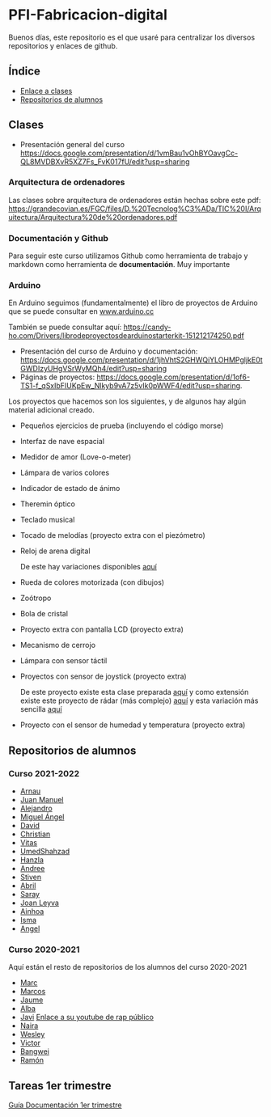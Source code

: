 # PFI-Fabricacion-digital

Buenos días, este repositorio es el que usaré para centralizar los diversos repositorios y enlaces de github. 

## Índice

* [Enlace a clases](#clases)
* [Repositorios de alumnos](#repositorios-de-alumnos)

## Clases

* Presentación general del curso https://docs.google.com/presentation/d/1vmBau1vOhBYOavgCc-QL8MVDBXvR5XZ7Fs_FvK017fU/edit?usp=sharing

### Arquitectura de ordenadores

Las clases sobre arquitectura de ordenadores están hechas sobre este pdf: https://grandecovian.es/FGC/files/D.%20Tecnolog%C3%ADa/TIC%20I/Arquitectura/Arquitectura%20de%20ordenadores.pdf

### Documentación y Github 

Para seguir este curso utilizamos Github como herramienta de trabajo y markdown como herramienta de **documentación**. Muy importante

### Arduino 

En Arduino seguimos (fundamentalmente) el libro de proyectos de Arduino que se puede consultar en www.arduino.cc

También se puede consultar aquí: 
https://candy-ho.com/Drivers/librodeproyectosdearduinostarterkit-151212174250.pdf


* Presentación del curso de Arduino y documentación: https://docs.google.com/presentation/d/1jhVhtS2GHWQiYLOHMPgljkE0tGWDIzyUHgVSrWyMQh4/edit?usp=sharing
* Páginas de proyectos: https://docs.google.com/presentation/d/1of6-TS1-f_qSxIbFIUKpEw_Nlkyb9vA7z5vIk0pWWF4/edit?usp=sharing.

Los proyectos que hacemos son los siguientes, y de algunos hay algún material adicional creado. 

* Pequeños ejercicios de prueba (incluyendo el código morse)
* Interfaz de nave espacial
* Medidor de amor (Love-o-meter)
* Lámpara de varios colores
* Indicador de estado de ánimo
* Theremin óptico
* Teclado musical
* Tocado de melodías (proyecto extra con el piezómetro)
* Reloj de arena digital
      
   De este hay variaciones disponibles [aquí](https://github.com/d-prieto/PFI-Fabricacion-digital/blob/main/Clases/arduino/Variaci%C3%B3n%20Reloj%20Digital.md#variantes-de-contador)
* Rueda de colores motorizada (con dibujos)
* Zoótropo
* Bola de cristal
* Proyecto extra con pantalla LCD (proyecto extra)
* Mecanismo de cerrojo
* Lámpara con sensor táctil
* Proyectos con sensor de joystick (proyecto extra)
      
  De este proyecto existe esta clase preparada [aquí](https://github.com/d-prieto/PFI-Fabricacion-digital/blob/main/Clases/arduino/Clase%20joystick.md) y como extensión existe este proyecto de rádar (más complejo) [aquí](https://github.com/d-prieto/PFI-Fabricacion-digital/blob/main/Clases/arduino/Clase%20joystick.md#m%C3%B3dulo-de-joystick-con-bot%C3%B3n-ky-023-joystick) y esta variación más sencilla [aquí](https://github.com/d-prieto/PFI-Fabricacion-digital/blob/main/Clases/arduino/Clase%20Joystick%202.md#variaciones-de-joystick)
* Proyecto con el sensor de humedad y temperatura (proyecto extra)



## Repositorios de alumnos 

### Curso 2021-2022

* [Arnau](https://github.com/aRnAu1012/)
* [Juan Manuel](https://github.com/Baultek)
* [Alejandro](https://github.com/Baelyn1/1-Trimestre)
* [Miguel Ángel](https://github.com/miguelamgel1107)
* [David](https://github.com/DavidMenCam)
* [Christian](https://github.com/Tabrih/)
* [Vitas](https://github.com/VitasB)
* [UmedShahzad](https://github.com/umershahzad12)
* [Hanzla](https://github.com/Hanzla55)
* [Andree](https://github.com/Samael696/)
* [Stiven](https://github.com/St1v3n3223/)
* [Abril](https://github.com/jjksimp/)
* [Saray](https://github.com/Mikeey666/)
* [Joan Leyva](https://github.com/Draken666)
* [Ainhoa](https://github.com/Ainhoa0512)
* [Isma](https://github.com/ismamera/)
* [Angel](https://github.com/ANGEY33)


### Curso 2020-2021

Aquí están el resto de repositorios de los alumnos del curso 2020-2021

* [Marc](https://github.com/marc125678/Arduino)
* [Marcos](https://github.com/marcoshens/arduinoo)
* [Jaume](https://github.com/Jsamapro/arduino)
* [Alba](https://github.com/Albitah24/arduino/)
* [Javi](https://github.com/reverte04/arduino) [Enlace a su youtube de rap público](https://www.youtube.com/channel/UCu0FMoy093Dnx6avLm4D-Aw)
* [Naira](https://github.com/chechiliaa/arduino)
* [Wesley](https://github.com/Wesley3455/Arduino-/)
* [Victor](https://github.com/XXDARKNIGHTXX/arduino)
* [Bangwei](https://github.com/chenbangwei/Arduino)
* [Ramón](https://github.com/ItsMonxxu/Arduino)



## Tareas 1er trimestre

[Guía Documentación 1er trimestre](https://github.com/d-prieto/PFI-Fabricacion-digital/blob/main/Documentacion%20primera%20evaluaci%C3%B3n.md#documentaci%C3%B3n-1er-trimestre-2021-2022)

